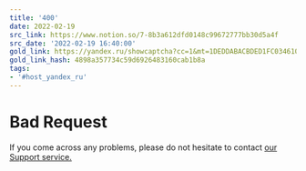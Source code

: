 ```yaml
---
title: '400'
date: 2022-02-19
src_link: https://www.notion.so/7-8b3a612dfd0148c99672777bb30d5a4f
src_date: '2022-02-19 16:40:00'
gold_link: https://yandex.ru/showcaptcha?cc=1&mt=1DEDDABACBDED1FC034610D8CDCFD965138A33833F088CAFB6048D8DBECA478F0BDCDE1EAB1322DC1763F3471D77C5BA3293191F11917862245748656272805A051B01F6207DE38FBA3E6FD16D1BCEFD5BC35C51AE09E461C66E722C9843FE93811946EBA69B9D2930A39E37E9E13C1A2FA4D256203AB8EC75AB0772EF2AEBC71A3051E5FD64040EB4195928D4AB79C25A17CA7FA84800B371438B27AF35FC0558CD101DDD24022C73880AAD010887C932A019743DB04CE4D06D78B4016008C306CCCD348036C3DF143F356F0DDA01A56D73CA783693609D1523E443A5F97B7222DBB8B826700AE040F6E4A01E73E39657CE11F70F&retpath=aHR0cHM6Ly95YW5kZXgucnUvbWFwcy9vcmcvMTM1NTYyODMzOTk2Pw%2C%2C_38fb97c54bb06582db3fa4ccf95aef81&t=2%2F1715507010%2F57fc041a3297641becdefa7224b68608&u=5bcdf99c-3ffaff40-5a07779d-b138d344&s=a511f380737f2fce7cbda08a27d7131a
gold_link_hash: 4898a357734c59d6926483160cab1b8a
tags:
- '#host_yandex_ru'
---
```




Bad Request
===========


If you come across any problems, please do not hesitate to contact [our Support service.](https://yandex.com/support/smart-captcha?form-unique_key=/#help)